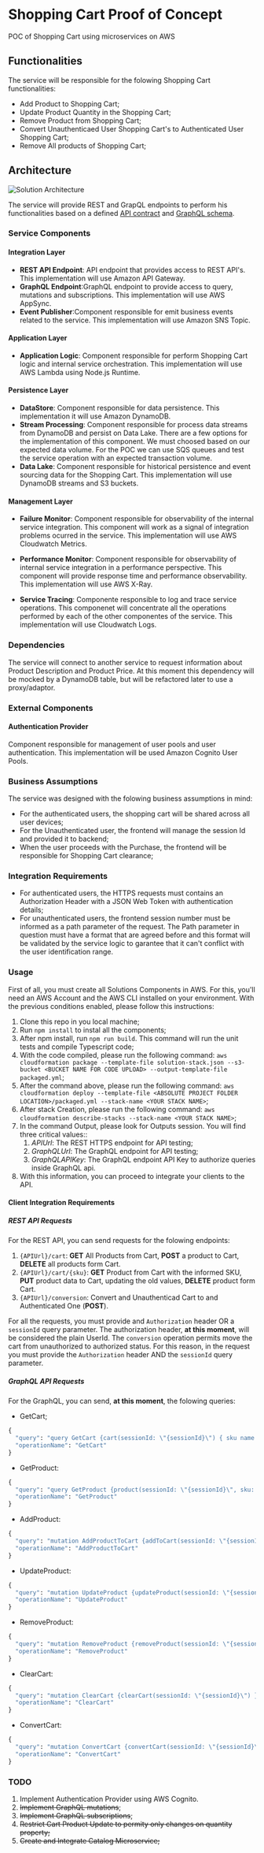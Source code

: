 # Shopping Cart Proof of Concept

POC of Shopping Cart using microservices on AWS

## Functionalities

The service will be responsible for the folowing Shopping Cart functionalities:

- Add Product to Shopping Cart;
- Update Product Quantity in the Shopping Cart;
- Remove Product from Shopping Cart;
- Convert Unauthenticaed User Shopping Cart's to Authenticated User Shopping Cart;
- Remove All products of Shopping Cart;

## Architecture

 ![Solution Architecture](ShoppingCart.png)

The service will provide REST and GrapQL endpoints to perform his functionalities based on a defined [API contract](ShoppingCartAPI.yaml) and [GraphQL schema](ShoppingCartSchema.graphql).

### Service Components

#### Integration Layer

- **REST API Endpoint**: API endpoint that provides access to REST API's. This implementation will use Amazon API Gateway.
- **GraphQL Endpoint**:GraphQL endpoint to provide access to query, mutations and subscriptions. This implementation will use AWS AppSync.
- **Event Publisher**:Component responsible for emit business events related to the service. This implementation will use Amazon SNS Topic.

#### Application Layer

- **Application Logic**: Component responsible for perform Shopping Cart logic and internal service orchestration. This implementation will use AWS Lambda using Node.js Runtime.

#### Persistence Layer

- **DataStore**: Component responsible for data persistence. This implementation it will use Amazon DynamoDB.
- **Stream Processing**: Component responsible for process data streams from DynamoDB and persist on Data Lake. There are a few options for the implementation of this component. We must choosed based on our expected data volume. For the POC we can use SQS queues and test the service operation with an expected transaction volume.
- **Data Lake**: Component responsible for historical persistence and event sourcing data for the Shopping Cart. This implementation will use DynamoDB streams and S3 buckets.

#### Management Layer

- **Failure Monitor**: Component responsible for observability of the internal service integration. This component will work as a signal of integration problems ocurred in the service. This implementation will use AWS Cloudwatch Metrics.

- **Performance Monitor**: Component responsible for observability of internal service integration in a performance perspective. This component will provide response time and performance observability. This implementation will use AWS X-Ray.

- **Service Tracing**: Componente responsible to log and trace service operations. This componenet will concentrate all the operations performed by each of the other componentes of the service. This implementation will use Cloudwatch Logs.

### Dependencies

The service will connect to another service to request information about Product Description and Product Price. At this moment this dependency will be mocked by a DynamoDB table, but will be refactored later to use a proxy/adaptor.

### External Components

#### Authentication Provider

Component responsible for management of user pools and user authentication. This implementation will be used Amazon Cognito User Pools.

### Business Assumptions

The service was designed with the folowing business assumptions in mind:

- For the authenticated users, the shopping cart will be shared across all user devices;
- For the Unauthenticated user, the frontend will manage the session Id and provided it to backend;
- When the user proceeds with the Purchase, the frontend will be responsible for Shopping Cart clearance;

### Integration Requirements

- For authenticated users, the HTTPS requests must contains an Authorization Header with a JSON Web Token with authentication details;
- For unauthenticated users, the frontend session number must be informed as a path parameter of the request. The Path parameter in question must have a format that are agreed before and this format will be validated by the service logic to garantee that it can't conflict with the user identification range.

### Usage

First of all, you must create all Solutions Components in AWS. For this, you'll need an AWS Account and the AWS CLI installed on your environment. With the previous conditions enabled, please follow this instructions:

1. Clone this repo in you local machine;
2. Run `npm install` to instal all the components;
3. After npm install, run `npm run build`. This command will run the unit tests and compile Typescript code;
4. With the code compiled, please run the following command: `aws cloudformation package --template-file solution-stack.json --s3-bucket <BUCKET NAME FOR CODE UPLOAD> --output-template-file packaged.yml`;
5. After the command above, please run the following command: `aws cloudformation deploy --template-file <ABSOLUTE PROJECT FOLDER LOCATION>/packaged.yml --stack-name <YOUR STACK NAME>`;
6. After stack Creation, please run the following command: `aws cloudformation describe-stacks --stack-name <YOUR STACK NAME>`;
7. In the command Output, please look for Outputs session. You will find three critical values::
    1. *APIUrl*: The REST HTTPS endpoint for API testing;
    2. *GraphQLUrl*: The GraphQL endpoint for API testing;
    3. *GraphQLAPIKey*: The GraphQL endpoint API Key to authorize queries inside GraphQL api.
8. With this information, you can proceed to integrate your clients to the API.

#### Client Integration Requirements

##### REST API Requests

For the REST API, you can send requests for the folowing endpoints:

1. `{APIUrl}/cart`: **GET** All Products from Cart, **POST** a product to Cart, **DELETE** all products form Cart.
2. `{APIUrl}/cart/{sku}`: **GET** Product from Cart with the informed SKU, **PUT** product data to Cart, updating the old values, **DELETE** product form Cart.
3. `{APIUrl}/conversion`: Convert and Unauthenticad Cart to and Authenticated One (**POST**).

For all the requests, you must provide and `Authorization` header OR a `sessionId` query parameter. The authorization header, **at this moment**, will be considered the plain UserId. The `conversion` operation permits move the cart from unauthorized to authorized status. For this reason, in the request you must provide the `Authorization` header AND the `sessionId` query parameter.

##### GraphQL API Requests

For the GraphQL, you can send, **at this moment**, the folowing queries:

- GetCart;

```graphql
{
  "query": "query GetCart {cart(sessionId: \"{sessionId}\") { sku name price quantity } }",
  "operationName": "GetCart"
}
```

- GetProduct:

```graphql
{
  "query": "query GetProduct {product(sessionId: \"{sessionId}\", sku: \"{sku}\") { sku name price quantity } }",
  "operationName": "GetProduct"
}
```

- AddProduct:

```graphql
{
  "query": "mutation AddProductToCart {addToCart(sessionId: \"{sessionId}\", sessionId: \"{sessionId}\", sku: \"{sku}\", quantity: {quantity}) }",
  "operationName": "AddProductToCart"
}
```

- UpdateProduct:

```graphql
{
  "query": "mutation UpdateProduct {updateProduct(sessionId: \"{sessionId}\", sku: \"{sku}\", quantity: {quantity}) }",
  "operationName": "UpdateProduct"
}
```

- RemoveProduct:

```graphql
{
  "query": "mutation RemoveProduct {removeProduct(sessionId: \"{sessionId}\", sku: \"{sku}\") }",
  "operationName": "RemoveProduct"
}
```

- ClearCart:

```graphql
{
  "query": "mutation ClearCart {clearCart(sessionId: \"{sessionId}\") }",
  "operationName": "ClearCart"
}
```

- ConvertCart:

```graphql
{
  "query": "mutation ConvertCart {convertCart(sessionId: \"{sessionId}\") }",
  "operationName": "ConvertCart"
}
```

### TODO

1. Implement Authentication Provider using AWS Cognito.
2. ~~Implement GraphQL mutations~~;
3. ~~Implement GraphQL subscriptions~~;
4. ~~Restrict Cart Product Update to permity only changes on quantity property;~~
5. ~~Create and Integrate Catalog Microservice;~~
